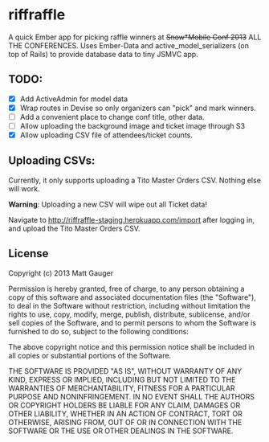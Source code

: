 # riffraffle

A quick Ember app for picking raffle winners at ~~Snow*Mobile Conf 2013~~ ALL THE CONFERENCES. Uses Ember-Data and active_model_serializers (on top of Rails) to provide database data to tiny JSMVC app.

## TODO:

- [x] Add ActiveAdmin for model data
- [x] Wrap routes in Devise so only organizers can "pick" and mark winners.
- [ ] Add a convenient place to change conf title, other data.
- [ ] Allow uploading the background image and ticket image through S3
- [x] Allow uploading CSV file of attendees/ticket counts.

## Uploading CSVs:

Currently, it only supports uploading a Tito Master Orders CSV. Nothing else will work.

**Warning**: Uploading a new CSV will wipe out all Ticket data!

Navigate to http://riffraffle-staging.herokuapp.com/import after logging in, and upload the Tito Master Orders CSV.

## License

Copyright (c) 2013 Matt Gauger

Permission is hereby granted, free of charge, to any person obtaining a copy of this software and associated documentation files (the "Software"), to deal in the Software without restriction, including without limitation the rights to use, copy, modify, merge, publish, distribute, sublicense, and/or sell copies of the Software, and to permit persons to whom the Software is furnished to do so, subject to the following conditions:

The above copyright notice and this permission notice shall be included in all copies or substantial portions of the Software.

THE SOFTWARE IS PROVIDED "AS IS", WITHOUT WARRANTY OF ANY KIND, EXPRESS OR IMPLIED, INCLUDING BUT NOT LIMITED TO THE WARRANTIES OF MERCHANTABILITY, FITNESS FOR A PARTICULAR PURPOSE AND NONINFRINGEMENT. IN NO EVENT SHALL THE AUTHORS OR COPYRIGHT HOLDERS BE LIABLE FOR ANY CLAIM, DAMAGES OR OTHER LIABILITY, WHETHER IN AN ACTION OF CONTRACT, TORT OR OTHERWISE, ARISING FROM, OUT OF OR IN CONNECTION WITH THE SOFTWARE OR THE USE OR OTHER DEALINGS IN THE SOFTWARE.
